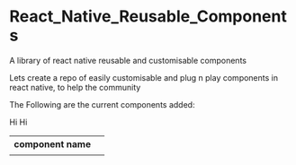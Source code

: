 # React_Native_Reusable_Components
A library of react native reusable and customisable components

Lets create a repo of easily customisable and plug n play components in react native, to help the community

The Following are the current components added:<br/>
<table>
  <th>component name</th>
  <td>
    <tr>
      Hi
    </tr>
  </td>
 <td>
    <tr>
      Hi
    </tr>
  </td>
 </table>
